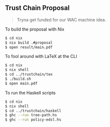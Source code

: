 Trust Chain Proposal
--------------------
> Tryna get funded for our WAC machine idea.

To build the proposal with Nix

```bash
$ cd nix
$ nix build .#proposal
$ open result/main.pdf
```

To fool around with LaTeX at the CLI

```bash
$ cd nix
$ nix shell
$ cd ../trustchain/tex
$ ./build.sh
$ open main.pdf
```

To run the Haskell scripts

```bash
$ cd nix
$ nix shell
$ cd ../trustchain/haskell
$ ghc --run tree-path.hs
$ ghc --run policy-edsl.hs
```
